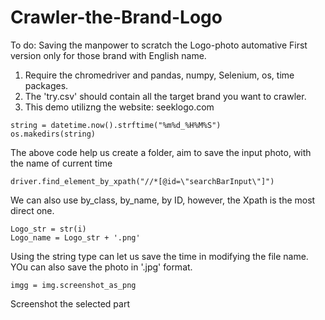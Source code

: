 # Crawler-the-Brand-Logo
To do: Saving the manpower to scratch the Logo-photo automative
First version only for those brand with English name.

1. Require the chromedriver and pandas, numpy, Selenium, os, time packages.
2. The 'try.csv' should contain all the target brand you want to crawler.
3. This demo utilizng the website: seeklogo.com

```
string = datetime.now().strftime("%m%d_%H%M%S") 
os.makedirs(string)
```
The above code help us create a folder, aim to save the input photo, with the name of current time

```
driver.find_element_by_xpath("//*[@id=\"searchBarInput\"]")
```
We can also use by_class, by_name, by ID, however, the Xpath is the most direct one.

```
Logo_str = str(i)
Logo_name = Logo_str + '.png'
```
Using the string type can let us save the time in modifying the file name. YOu can also save the photo in '.jpg' format.

```
imgg = img.screenshot_as_png
```
Screenshot the selected part
